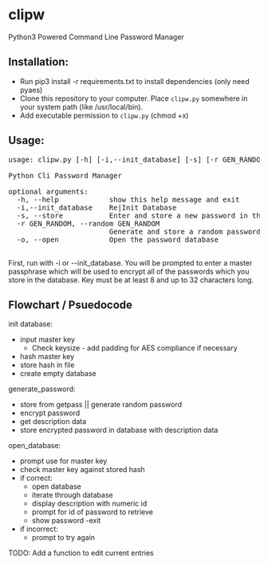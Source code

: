 # clipw
Python3 Powered Command Line Password Manager

## Installation:

- Run pip3 install -r requirements.txt to install dependencies (only need pyaes)
- Clone this repository to your computer. Place `clipw.py` somewhere in your system path (like /usr/local/bin). 
- Add executable permission to `clipw.py` (chmod +x)


## Usage:
<pre>
usage: clipw.py [-h] [-i,--init_database] [-s] [-r GEN_RANDOM] [-o]

Python Cli Password Manager

optional arguments:
  -h, --help            show this help message and exit
  -i,--init_database    Re|Init Database
  -s, --store           Enter and store a new password in the database
  -r GEN_RANDOM, --random GEN_RANDOM
                        Generate and store a random password of n length
  -o, --open            Open the password database

</pre>

First, run with -i or --init_database. You will be prompted to enter a master passphrase which will be used to encrypt all of the passwords which you store in the database. Key must be at least 8 and up to 32 characters long. 

## Flowchart / Psuedocode

init database:
 - input master key
   - Check keysize - add padding for AES compliance if necessary
 - hash master key
 - store hash in file
 - create empty database

 generate_password:
 - store from getpass || generate random password
 - encrypt password
 - get description data
 - store encrypted password in database with description data

 open_database:
 - prompt use for master key
 - check master key against stored hash
  - if correct:
    - open database
     - iterate through database
     - display description with numeric id
     - prompt for id of password to retrieve
     - show password
     -exit
  - if incorrect:
    - prompt to try again
    
  TODO: Add a function to edit current entries
